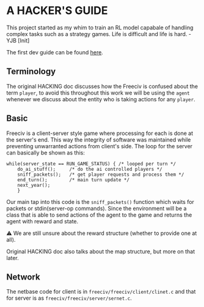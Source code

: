 # A HACKER'S GUIDE

This project started as my whim to train an RL model capabale of handling
complex tasks such as a strategy games. Life is difficult and life is
hard. - YJB [Init]

The first dev guide can be found 
[here](https://github.com/yashbonde/freeciv-web-environment/blob/develop/environment-docs/freeciv-doc/HACKING).

## Terminology

The original HACKING doc discusses how the Freeciv is confused about the
term `player`, to avoid this throughout this work we will be using the 
`agent` whenever we discuss about the entity who is taking actions for
any `player`.

## Basic

Freeciv is a client-server style game where processing for each is done at 
the server's end. This way the integrity of software was maintained while
preventing unwarranted actions from client's side. The loop for the server
can basically be shown as this:
```
while(server_state == RUN_GAME_STATUS) { /* looped per turn */
    do_ai_stuff();     /* do the ai controlled players */
    sniff_packets();   /* get player requests and process them */
    end_turn();        /* main turn update */
    next_year();
    }
```
Our main tap into this code is the `sniff_packets()` function which
waits for packets or stdin(server-op commands). Since the environment
will be a class that is able to send actions of the agent to the game 
and returns the agent with reward and state.

:warning: We are still unsure about the reward structure (whether to 
provide one at all).

Original HACKING doc also talks about the map structure, but more on that
later.

## Network

The netbase code for client is in `freeciv/freeciv/client/clinet.c` and
that for server is as `freeciv/freeciv/server/sernet.c`.

